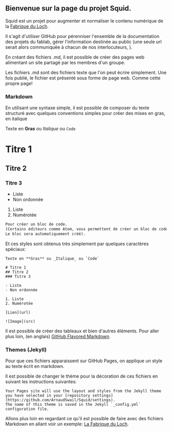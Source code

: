 ## Bienvenue sur la page du projet Squid.

Squid est un projet pour augmenter et normaliser le contenu numérique de la [Fabrique du Loch](http://www.lafabriqueduloch.org/).

Il s'agit d'utiliser GitHub pour pérenniser l'ensemble de la documentation des projets du fablab,
gérer l'information destinée au public (une seule url serait alors communiquée à chacun de nos interlocuteurs, ).

En créant des fichiers .md, il est possible de créer des pages web alimentant un site partagé par les membres d'un groupe.

Les fichiers .md sont des fichiers texte que l'on peut écrire simplement.
Une fois publié, le fichier est présenté sous forme de page web.
Comme cette propre page!

### Markdown
En utilisant une syntaxe simple, il est possible de composer du texte structuré avec quelques conventions simples
pour créer des mises en gras, en italique

Texte en **Gras** ou _Italique_ ou `Code`

# Titre 1
## Titre 2
### Titre 3

- Liste
- Non ordonnée

1. Liste
2. Numérotée

```markdown
Pour créer un bloc de code.
(Certains éditeurs comme Atom, vous permettent de créer un bloc de code en tapant uniquement "code" sur une seule ligne.
Le bloc sera automatiquement créé).
```

Et ces styles sont obtenus très simplement par quelques caractères spéciaux:

```
Texte en **Gras** ou _Italique_ ou `Code`

# Titre 1
## Titre 2
### Titre 3

- Liste
- Non ordonnée

1. Liste
2. Numérotée

[Lien](url)

![Image](src)

```

Il est possible de créer des tableaux et bien d'autres éléments.
Pour aller plus loin, (en anglais) [GitHub Flavored Markdown](https://guides.github.com/features/mastering-markdown/).

### Themes (Jekyll)
Pour que ces fichiers apparaissent sur GitHub Pages, on applique un style au texte écrit en markdown.

Il est possible de changer le thème pour la décoration de ces fichiers en suivant les instructions suivantes:

```
Your Pages site will use the layout and styles from the Jekyll theme
you have selected in your [repository settings](https://github.com/ArnaudSwail/Squid/settings).
The name of this theme is saved in the Jekyll `_config.yml` configuration file.
```

Allons plus loin en regardant ce qu'il est possible de faire avec des fichiers Markdown
en allant voir un exemple: [La Fabrique du Loch](https://arnaudswail.github.io/squid/fabloch).
